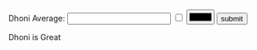 # <!DOCTYPE html>
<html lang="en">
<head>
    <meta charset="UTF-8">
    <meta http-equiv="X-UA-Compatible" content="IE=edge">
    <meta name="viewport" content="width=device-width, initial-scale=1.0">
    <title>Linked Page(forms)</title>
</head>
<body>
    <form class="" action="index.html" method="post">
        <label>Dhoni Average:</label>
        <input type="text" name="" value="" >
        <input type="checkbox" name="" value="" >
        <input type="color" name="" value="" >
        <input type="submit" name="" value="submit" >
    </form>
    <p>Dhoni is Great </p>
</body>
</html>
